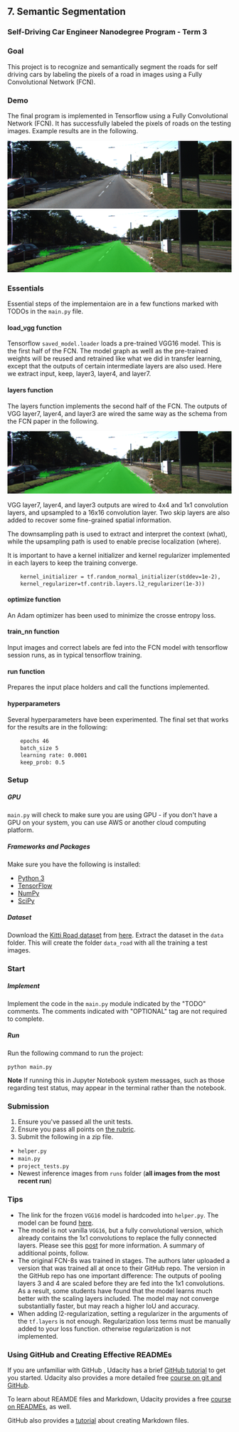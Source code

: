 ## 7. Semantic Segmentation

### Self-Driving Car Engineer Nanodegree Program - Term 3

### Goal
This project is to recognize and semantically segment the roads for self driving cars by labeling the pixels of a road in images using a Fully Convolutional Network (FCN).

### Demo

The final program is implemented in Tensorflow using a Fully Convolutional Network (FCN). It has successfully labeled the pixels of roads on the testing images. Example results are in the following. 

[//]: # (Image References)
[image1]: ./images/animation.gif "animated result"
[image2]: ./images/umm_000046.png "example result"
[image3]: ./images/fnc_schema.png "FCN model"

![alt text][image1] <br/>
![alt text][image2] <br/>

### Essentials

Essential steps of the implementaion are in a few functions marked with TODOs in the `main.py` file. 

#### load_vgg function

Tensorflow `saved_model.loader` loads a pre-trained VGG16 model. This is the first half of the FCN. The model graph as welll as the pre-trained weights will be reused and retrained like what we did in transfer learning, except that the outputs of certain intermediate layers are also used. Here we extract input, keep, layer3, layer4, and layer7.  

#### layers function

The layers function implements the second half of the FCN. The outputs of VGG layer7, layer4, and layer3 are wired the same way as the schema from the FCN paper in the following.

![alt text][image2] <br/>

VGG layer7, layer4, and layer3 outputs are wired to 4x4 and 1x1 convolution layers, and upsampled to a 16x16 convolution layer. Two skip layers are also added to recover some fine-grained spatial information.

The downsampling path is used to extract and interpret the context (what), while the upsampling path is used to enable precise localization (where). 

It is important to have a kernel initializer and kernel regularizer implemented in each layers to keep the training converge. 

````
    kernel_initializer = tf.random_normal_initializer(stddev=1e-2),
    kernel_regularizer=tf.contrib.layers.l2_regularizer(1e-3))
````

#### optimize function

An Adam optimizer has been used to minimize the crosse entropy loss. 

#### train_nn function

Input images and correct labels are fed into the FCN model with tensorflow session runs, as in typical tensorflow training. 

#### run function

Prepares the input place holders and call the functions implemented. 

#### hyperparameters

Several hyperparameters have been experimented. The final set that works for the results are in the following:

````
    epochs 46
    batch_size 5
    learning rate: 0.0001
    keep_prob: 0.5
````

### Setup
##### GPU
`main.py` will check to make sure you are using GPU - if you don't have a GPU on your system, you can use AWS or another cloud computing platform.
##### Frameworks and Packages
Make sure you have the following is installed:
 - [Python 3](https://www.python.org/)
 - [TensorFlow](https://www.tensorflow.org/)
 - [NumPy](http://www.numpy.org/)
 - [SciPy](https://www.scipy.org/)
##### Dataset
Download the [Kitti Road dataset](http://www.cvlibs.net/datasets/kitti/eval_road.php) from [here](http://www.cvlibs.net/download.php?file=data_road.zip).  Extract the dataset in the `data` folder.  This will create the folder `data_road` with all the training a test images.

### Start
##### Implement
Implement the code in the `main.py` module indicated by the "TODO" comments.
The comments indicated with "OPTIONAL" tag are not required to complete.
##### Run
Run the following command to run the project:
```
python main.py
```
**Note** If running this in Jupyter Notebook system messages, such as those regarding test status, may appear in the terminal rather than the notebook.

### Submission
1. Ensure you've passed all the unit tests.
2. Ensure you pass all points on [the rubric](https://review.udacity.com/#!/rubrics/989/view).
3. Submit the following in a zip file.
 - `helper.py`
 - `main.py`
 - `project_tests.py`
 - Newest inference images from `runs` folder  (**all images from the most recent run**)
 
 ### Tips
- The link for the frozen `VGG16` model is hardcoded into `helper.py`.  The model can be found [here](https://s3-us-west-1.amazonaws.com/udacity-selfdrivingcar/vgg.zip).
- The model is not vanilla `VGG16`, but a fully convolutional version, which already contains the 1x1 convolutions to replace the fully connected layers. Please see this [post](https://s3-us-west-1.amazonaws.com/udacity-selfdrivingcar/forum_archive/Semantic_Segmentation_advice.pdf) for more information.  A summary of additional points, follow. 
- The original FCN-8s was trained in stages. The authors later uploaded a version that was trained all at once to their GitHub repo.  The version in the GitHub repo has one important difference: The outputs of pooling layers 3 and 4 are scaled before they are fed into the 1x1 convolutions.  As a result, some students have found that the model learns much better with the scaling layers included. The model may not converge substantially faster, but may reach a higher IoU and accuracy. 
- When adding l2-regularization, setting a regularizer in the arguments of the `tf.layers` is not enough. Regularization loss terms must be manually added to your loss function. otherwise regularization is not implemented.
 
### Using GitHub and Creating Effective READMEs
If you are unfamiliar with GitHub , Udacity has a brief [GitHub tutorial](http://blog.udacity.com/2015/06/a-beginners-git-github-tutorial.html) to get you started. Udacity also provides a more detailed free [course on git and GitHub](https://www.udacity.com/course/how-to-use-git-and-github--ud775).

To learn about REAMDE files and Markdown, Udacity provides a free [course on READMEs](https://www.udacity.com/courses/ud777), as well. 

GitHub also provides a [tutorial](https://guides.github.com/features/mastering-markdown/) about creating Markdown files.
